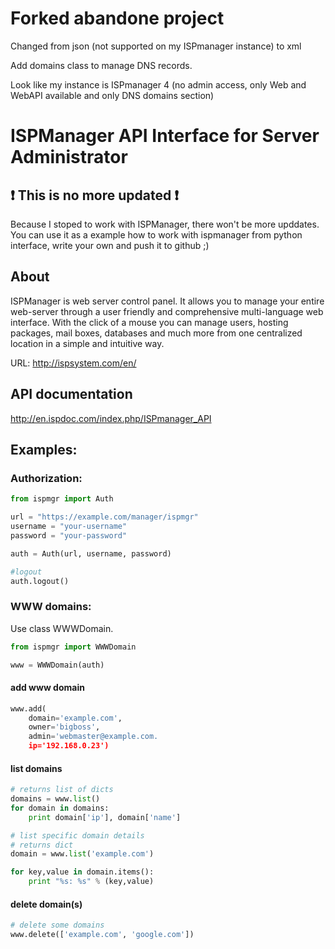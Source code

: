 # Forked abandone project

Changed from json (not supported on my ISPmanager instance) to xml

Add domains class to manage DNS records.

Look like my instance is ISPmanager 4 (no admin access, only Web and WebAPI available and only DNS domains section)

# ISPManager API Interface for Server Administrator

## :exclamation: This is no more updated :exclamation:
Because I stoped to work with ISPManager, there won't be more upddates. You can use it as a example how to work with ispmanager from python interface, write your own and push it to github ;)
## About
ISPManager is web server control panel. It allows you to manage your entire web-server through a user friendly and comprehensive multi-language web interface. With the click of a mouse you can manage users, hosting packages, mail boxes, databases and much more from one centralized location in a simple and intuitive way.

URL: http://ispsystem.com/en/

## API documentation
http://en.ispdoc.com/index.php/ISPmanager_API

## Examples:

### Authorization:

```python
from ispmgr import Auth

url = "https://example.com/manager/ispmgr"
username = "your-username"
password = "your-password"

auth = Auth(url, username, password)

#logout
auth.logout()
```

### WWW domains:

Use class WWWDomain.
```python
from ispmgr import WWWDomain

www = WWWDomain(auth)
```

#### add www domain

```python
www.add(
    domain='example.com',
    owner='bigboss',
    admin='webmaster@example.com.
    ip='192.168.0.23')
```

#### list domains
```python
# returns list of dicts
domains = www.list()
for domain in domains:
    print domain['ip'], domain['name']

# list specific domain details
# returns dict
domain = www.list('example.com')

for key,value in domain.items():
    print "%s: %s" % (key,value)
```

#### delete domain(s)
```python
# delete some domains
www.delete(['example.com', 'google.com'])
```
